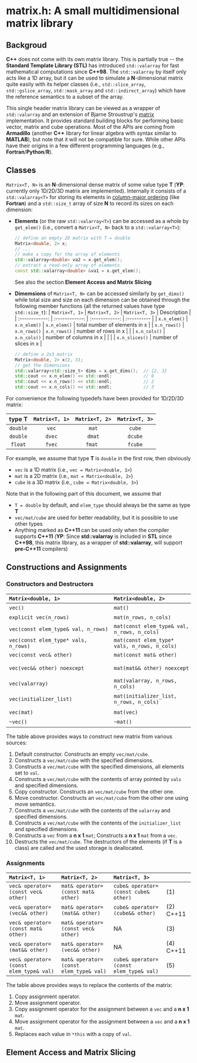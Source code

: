 matrix.h: A small multidimensional matrix library
==

## Backgroud

**C++** does not come with its own matrix library. This is partially true -- the **Standard Template Library (STL)** has introduced `std::valarray` for fast mathematical computations since **C++98**. The `std::valarray` by itself only acts like a 1D array, but it can be used to simulate a **N**-dimensional matrix quite easily with its helper classes (i.e., `std::slice_array`, `std::gslice_array`, `std::mask_array` and `std::indirect_array`) which have the reference semantics to a subset of the array.

This single header matrix library can be viewed as a wrapper of `std::valarray` and an extension of Bjarne Stroustrup's [matrix](https://www.stroustrup.com/Programming/Matrix/Matrix.h) implementation. It provides standard building blocks for performing basic vector, matrix and cube operations. Most of the APIs are coming from **Armadillo** (another **C++** library for linear algebra with syntax similar to **MATLAB**), but note that it will not be compatible for sure. While other APIs have their origins in a few different programming languages (e.g., **Fortran**/**Python**/**R**).

## Classes

`Matrix<T, N>` is an **N**-dimensional dense matrix of some value type **T** (**YP**: currently only 1D/2D/3D matrix are implemented). Internally it consists of a `std::valarray<T>` for storing its elements in [column-major ordering](https://en.wikipedia.org/wiki/Row-_and_column-major_order#Column-major_order) (like **Fortran**) and a `std::size_t` array of size **N** to record its sizes on each dimension:

+ **Elements** (or the raw `std::valarray<T>`) can be accessed as a whole by `get_elem()` (i.e., convert a `Matrix<T, N>` back to a `std::valarray<T>`):
  ```cpp
  // define an empty 2D matrix with T = double
  Matrix<double, 2> x;
  // ...
  // make a copy for the array of elements 
  std::valarray<double> va2 = x.get_elem();
  // extract a read-only array of elements
  const std::valarray<double> &va1 = x.get_elem();
  ```
  See also the section **Element Access and Matrix Slicing**

+ **Dimemsions** of `Matrix<T, N>` can be accessed similarly by `get_dims()` while total size and size on each dimension can be obtained through the following member functions (all the returned values have type `std::size_t`):
  | `Matrix<T, 1>` | `Matrix<T, 2>` | `Matrix<T, 3>` | Description |
  | :------------: | :------------: | :------------: | :---------- |
  | `x.n_elem()`   | `x.n_elem()`   | `x.n_elem()`   | total number of elements in x |
  | `x.n_rows()`   | `x.n_rows()`   | `x.n_rows()`   | number of rows in x           |
  |                | `x.n_cols()`   | `x.n_cols()`   | number of columns in x        |
  |                |                | `x.n_slices()` | number of slices in x         |
  ```cpp
  // define a 2x3 matrix
  Matrix<double, 2> x(2, 3);
  // get the dimensions
  std::valarray<std::size_t> dims = x.get_dims();  // {2, 3}
  std::cout << x.n_elem() << std::endl;            // 6
  std::cout << x.n_rows() << std::endl;            // 2
  std::cout << x.n_cols() << std::endl;            // 3
  ```
For convenience the following typedefs have been provided for 1D/2D/3D matrix:

  | type  T  | `Matrix<T, 1>` | `Matrix<T, 2>` | `Matrix<T, 3>` |
  | :------: | :------------: | :------------: | :------------: |
  | `double` | `vec`          | `mat`          | `cube`         |
  | `double` | `dvec`         | `dmat`         | `dcube`        |
  | `float`  | `fvec`         | `fmat `        | `fcube`        |

  For example, we assume that type **T** is `double` in the first row, then obviously
  + `vec` is a 1D matrix (i.e., `vec = Matrix<double, 1>`)
  + `mat` is a 2D matrix (i.e., `mat = Matrix<double, 2>`)
  + `cube` is a 3D matrix (i.e., `cube = Matrix<double, 3>`)

  Note that in the following part of this document, we assume that
  + `T = double` by default, and `elem_type` should always be the same as type **T**
  + `vec/mat/cube` are used for better readability, but it is possible to use other types
  + Anything marked as **C++11** can be used only when the compiler supports **C++11** (**YP**: Since **std::valarray** is included in **STL** since **C++98**, this matrix library, as a wrapper of **std::valarray**, will support **pre-C++11** compilers) 

## Constructions and Assignments

### Constructors and Destructors

| `Matrix<double, 1>` | `Matrix<double, 2>` | `Matrix<double, 3>` | |
| :------------  | :------------  | :------------  |-|
| `vec()`                      | `mat()`                                 | `cube()`                                           |(1)|
| `explicit vec(n_rows)`       | `mat(n_rows, n_cols)`                   | `cube(n_rows, n_cols, n_slices)`                   |(2)|
| `vec(const elem_type& val, n_rows)`  | `mat(const elem_type& val, n_rows, n_cols)`  | `cube(const elem_type& val, n_rows, n_cols, n_slides)`  |(3)|
| `vec(const elem_type* vals, n_rows)` | `mat(const elem_type* vals, n_rows, n_cols)` | `cube(const elem_type* vals, n_rows, n_cols, n_slides)` |(4)|
| `vec(const vec& other)`      | `mat(const mat& other)`                 | `cube(const cube& other)`                          |(5)|
| `vec(vec&& other) noexcept`  | `mat(mat&& other) noexcept`             | `cube(cube&& other) noexcept`                      |(6) C++11|
| `vec(valarray)`              | `mat(valarray, n_rows, n_cols)`         | `cube(valarray, n_rows, n_cols, n_slides)`         |(7)|
| `vec(initializer_list)`      | `mat(initializer_list, n_rows, n_cols)` | `cube(initializer_list, n_rows, n_cols, n_slices)` |(8) C++11|
| `vec(mat)`                   | `mat(vec)`                              | NA                                                 |(9)|
| `~vec()`                     | `~mat()`                                | `~cube()`                                          |(10)|

The table above provides ways to construct new matrix from various sources:
  1) Default constructor. Constructs an empty `vec/mat/cube`.
  2) Constructs a `vec/mat/cube` with the specified dimensions.
  3) Constructs a `vec/mat/cube` with the specified dimensions, all elements set to `val`.
  4) Constructs a `vec/mat/cube` with the contents of array pointed by `vals` and specified dimensions.
  5) Copy constructor. Constructs an `vec/mat/cube` from the other one.
  6) Move constructor. Constructs an `vec/mat/cube` from the other one using move semantics.
  7) Constructs a `vec/mat/cube` with the contents of the `valarray` and specified dimensions.
  8) Constructs a `vec/mat/cube` with the contents of the `initializer_list` and specified dimensions.
  9) Constructs a `vec` from a **n x 1** `mat`; Constructs a **n x 1** `mat` from a `vec`.
  10) Destructs the `vec/mat/cube`. The destructors of the elements (if **T** is a class) are called and the used storage is deallocated.

### Assignments
| `Matrix<T, 1>` | `Matrix<T, 2>` | `Matrix<T, 3>` | |
| :------------  | :------------  | :------------  |-|
| `vec& operator=(const vec& other)` | `mat& operator=(const mat& other)` | `cube& operator=(const cube& other)` |(1)|
| `vec& operator=(vec&& other)`      | `mat& operator=(mat&& other)`      | `cube& operator=(cube&& other)`      |(2) C++11|
| `vec& operator=(const mat& other)` | `mat& operator=(const vec& other)` | NA                                   |(3)|
| `vec& operator=(mat&& other)`      | `mat& operator=(vec&& other)`      | NA                                   |(4) C++11|
| `vec& operator=(const elem_type& val)` | `mat& operator=(const elem_type& val)` | `cube& operator=(const elem_type& val)` |(5)|

The table above provides ways to replace the contents of the matrix:
  1) Copy assignment operator.
  2) Move assignment operator.
  3) Copy assignment operator for the assignment between a `vec` and a **n x 1** `mat`.
  4) Move assignment operator for the assignment between a `vec` and a **n x 1** `mat`.
  5) Replaces each value in `*this` with a copy of `val`.

## Element Access and Matrix Slicing
